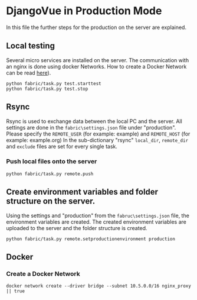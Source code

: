# DjangoVue in Production Mode

In this file the further steps for the production on the server are explained.

## Local testing 
Several micro services are installed on the server. The communication with an nginx is done using docker Networks. How to create a Docker Network can be read [here](#Create-a-Docker-Network)).

```
python fabric/task.py test.starttest
python fabric/task.py test.stop
```

## Rsync

Rsync is used to exchange data between the local PC and the server. All settings are done in the `fabric\settings.json` file under "production". Please specify the `REMOTE_USER` (for example: example) and `REMOTE_HOST` (for example: example.org) In the sub-dictionary "rsync" `local_dir`, `remote_dir` and `exclude` files are set for every single task.


### Push local files onto the server

```
python fabric/task.py remote.push
```


## Create environment variables and folder structure on the server.

Using the settings and "production" from the `fabruc\settings.json` file, the environment variables are created. The created environment variables are uploaded to the server and the folder structure is created. 

```
python fabric/task.py remote.setproductionenvironment production
```


## Docker

### Create a Docker Network
```
docker network create --driver bridge --subnet 10.5.0.0/16 nginx_proxy || true